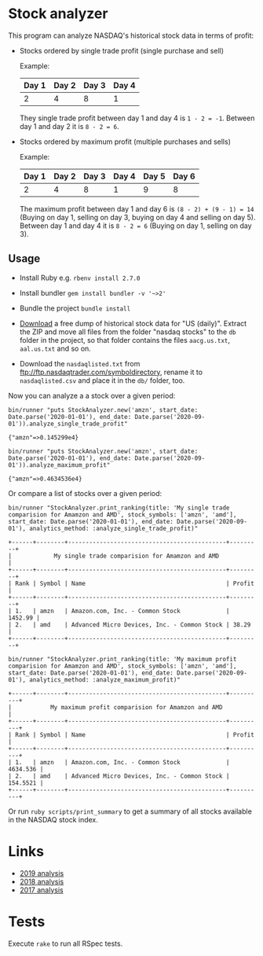 # Stock analyzer

This program can analyze NASDAQ's historical stock data in terms of profit:

* Stocks ordered by single trade profit (single purchase and sell)

  Example:

  | Day 1 | Day 2 | Day 3 | Day 4 |
  |-------|-------|-------|-------|
  | 2     | 4     | 8     | 1     |

  They single trade profit between day 1 and day 4 is `1 - 2 = -1`.
  Between day 1 and day 2 it is `8 - 2 = 6`.

* Stocks ordered by maximum profit (multiple purchases and sells)

  Example:

  | Day 1 | Day 2 | Day 3 | Day 4 | Day 5 | Day 6 |
  |-------|-------|-------|-------|-------|-------|
  | 2     | 4     | 8     | 1     | 9     | 8     |

  The maximum profit between day 1 and day 6 is `(8 - 2) + (9 - 1) = 14` (Buying on day 1, selling on day 3, buying on day 4 and selling on day 5).
  Between day 1 and day 4 it is `8 - 2 = 6` (Buying on day 1, selling on day 3).

## Usage

* Install Ruby e.g. `rbenv install 2.7.0`
* Install bundler `gem install bundler -v '~>2'`
* Bundle the project `bundle install`

* [Download](https://stooq.com/db/h/) a free dump of historical stock data for "US (daily)". Extract the ZIP and move all files
  from the folder "nasdaq stocks" to the `db` folder in the project, so that folder contains the files `aacg.us.txt`, `aal.us.txt` and so on.
* Download the `nasdaqlisted.txt` from ftp://ftp.nasdaqtrader.com/symboldirectory, rename it to `nasdaqlisted.csv` and
  place it in the `db/` folder, too.

Now you can analyze a a stock over a given period:

```
bin/runner "puts StockAnalyzer.new('amzn', start_date: Date.parse('2020-01-01'), end_date: Date.parse('2020-09-01')).analyze_single_trade_profit"

{"amzn"=>0.145299e4}
```

```
bin/runner "puts StockAnalyzer.new('amzn', start_date: Date.parse('2020-01-01'), end_date: Date.parse('2020-09-01')).analyze_maximum_profit"

{"amzn"=>0.4634536e4}
```

Or compare a list of stocks over a given period:

```
bin/runner "StockAnalyzer.print_ranking(title: 'My single trade comparision for Amamzon and AMD', stock_symbols: ['amzn', 'amd'], start_date: Date.parse('2020-01-01'), end_date: Date.parse('2020-09-01'), analytics_method: :analyze_single_trade_profit)"

+------+--------+---------------------------------------------+---------+
|            My single trade comparision for Amamzon and AMD            |
+------+--------+---------------------------------------------+---------+
| Rank | Symbol | Name                                        | Profit  |
+------+--------+---------------------------------------------+---------+
| 1.   | amzn   | Amazon.com, Inc. - Common Stock             | 1452.99 |
| 2.   | amd    | Advanced Micro Devices, Inc. - Common Stock | 38.29   |
+------+--------+---------------------------------------------+---------+
```

```
bin/runner "StockAnalyzer.print_ranking(title: 'My maximum profit comparision for Amamzon and AMD', stock_symbols: ['amzn', 'amd'], start_date: Date.parse('2020-01-01'), end_date: Date.parse('2020-09-01'), analytics_method: :analyze_maximum_profit)"

+------+--------+---------------------------------------------+----------+
|           My maximum profit comparision for Amamzon and AMD            |
+------+--------+---------------------------------------------+----------+
| Rank | Symbol | Name                                        | Profit   |
+------+--------+---------------------------------------------+----------+
| 1.   | amzn   | Amazon.com, Inc. - Common Stock             | 4634.536 |
| 2.   | amd    | Advanced Micro Devices, Inc. - Common Stock | 154.5521 |
+------+--------+---------------------------------------------+----------+
```

Or run `ruby scripts/print_summary` to get a summary of all stocks available in the NASDAQ stock index.

# Links

* [2019 analysis](analysis/2019.md)
* [2018 analysis](analysis/2018.md)
* [2017 analysis](analysis/2017.md)

# Tests

Execute `rake` to run all RSpec tests.
